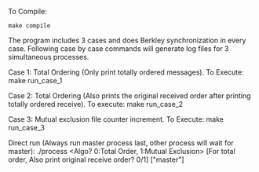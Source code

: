 To Compile:

    make compile

The program includes 3 cases and does Berkley synchronization in every case.
Following case by case commands will generate log files for 3 simultaneous processes.

Case 1: Total Ordering (Only print totally ordered messages).
To Execute:
    make run_case_1

Case 2: Total Ordering (Also prints the original received order after printing totally ordered receive).
To execute:
    make run_case_2

Case 3: Mutual exclusion file counter increment.
To Execute:
    make run_case_3


Direct run (Always run master process last, other process will wait for master):
./process <Algo? 0:Total Order, 1:Mutual Exclusion> [For total order, Also print original receive order? 0/1] ["master"]


